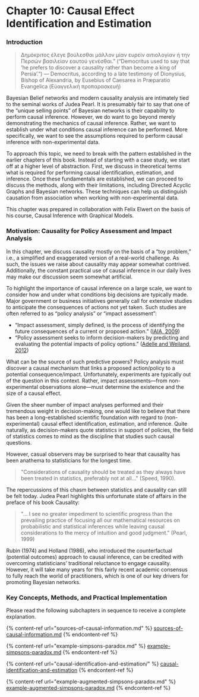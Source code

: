 # Chapter 10: Causal Effect Identification and Estimation

### Introduction <a href="#h2__1296687178" id="h2__1296687178"></a>

> Δημόκριτος έλεγε βούλεσθαι μάλλον μίαν ευρείν αιτιολογίαν ή την Περσών βασιλείαν εαυτού γενέσθαι.” (“Democritus used to say that ‘he prefers to discover a causality rather than become a king of Persia’.”) — Democritus, according to a late testimony of Dionysius, Bishop of Alexandria, by Eusebius of Caesarea in Præparatio Evangelica (Εὑαγγελικὴ προπαρασκευή)

Bayesian Belief networks and modern causality analysis are intimately tied to the seminal works of Judea Pearl. It is presumably fair to say that one of the “unique selling points” of Bayesian networks is their capability to perform causal inference. However, we do want to go beyond merely demonstrating the mechanics of causal inference. Rather, we want to establish under what conditions causal inference can be performed. More specifically, we want to see the assumptions required to perform causal inference with non-experimental data.

To approach this topic, we need to break with the pattern established in the earlier chapters of this book. Instead of starting with a case study, we start off at a higher level of abstraction. First, we discuss in theoretical terms what is required for performing causal identification, estimation, and inference. Once these fundamentals are established, we can proceed to discuss the methods, along with their limitations, including Directed Acyclic Graphs and Bayesian networks. These techniques can help us distinguish causation from association when working with non-experimental data.

This chapter was prepared in collaboration with Felix Elwert on the basis of his course, Causal Inference with Graphical Models.

### Motivation: Causality for Policy Assessment and Impact Analysis <a href="#h2__835072907" id="h2__835072907"></a>

In this chapter, we discuss causality mostly on the basis of a “toy problem,” i.e., a simplified and exaggerated version of a real-world challenge. As such, the issues we raise about causality may appear somewhat contrived. Additionally, the constant practical use of causal inference in our daily lives may make our discussion seem somewhat artificial.

To highlight the importance of causal inference on a large scale, we want to consider how and under what conditions big decisions are typically made. Major government or business initiatives generally call for extensive studies to anticipate the consequences of actions not yet taken. Such studies are often referred to as “policy analysis” or “impact assessment”:

* “Impact assessment, simply defined, is the process of identifying the future consequences of a current or proposed action.” ([IAIA, 2009](https://www.iaia.org/about.php))
* “Policy assessment seeks to inform decision-makers by predicting and evaluating the potential impacts of policy options.” ([Adelle and Weiland, 2012](https://www.tandfonline.com/doi/full/10.1080/14615517.2012.663256))

What can be the source of such predictive powers? Policy analysis must discover a causal mechanism that links a proposed action/policy to a potential consequence/impact. Unfortunately, experiments are typically out of the question in this context. Rather, impact assessments—from non-experimental observations alone—must determine the existence and the size of a causal effect.

Given the sheer number of impact analyses performed and their tremendous weight in decision-making, one would like to believe that there has been a long-established scientific foundation with regard to (non-experimental) causal effect identification, estimation, and inference. Quite naturally, as decision-makers quote statistics in support of policies, the field of statistics comes to mind as the discipline that studies such causal questions.

However, casual observers may be surprised to hear that causality has been anathema to statisticians for the longest time.&#x20;

> "Considerations of causality should be treated as they always have been treated in statistics, preferably not at all..." (Speed, 1990).

The repercussions of this chasm between statistics and causality can still be felt today. Judea Pearl highlights this unfortunate state of affairs in the preface of his book Causality:&#x20;

> "… I see no greater impediment to scientific progress than the prevailing practice of focusing all our mathematical resources on probabilistic and statistical inferences while leaving causal considerations to the mercy of intuition and good judgment." (Pearl, 1999)

Rubin (1974) and Holland (1986), who introduced the counterfactual (potential outcomes) approach to causal inference, can be credited with overcoming statisticians’ traditional reluctance to engage causality. However, it will take many years for this fairly recent academic consensus to fully reach the world of practitioners, which is one of our key drivers for promoting Bayesian networks.

### Key Concepts, Methods, and Practical Implementation <a href="#h2_993801743" id="h2_993801743"></a>

Please read the following subchapters in sequence to receive a complete explanation.&#x20;

{% content-ref url="sources-of-causal-information.md" %}
[sources-of-causal-information.md](sources-of-causal-information.md)
{% endcontent-ref %}

{% content-ref url="example-simpsons-paradox.md" %}
[example-simpsons-paradox.md](example-simpsons-paradox.md)
{% endcontent-ref %}

{% content-ref url="causal-identification-and-estimation/" %}
[causal-identification-and-estimation](causal-identification-and-estimation/)
{% endcontent-ref %}

{% content-ref url="example-augmented-simpsons-paradox.md" %}
[example-augmented-simpsons-paradox.md](example-augmented-simpsons-paradox.md)
{% endcontent-ref %}
